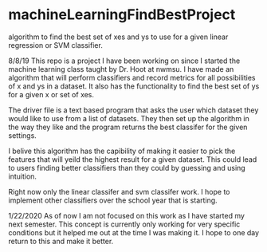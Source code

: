 # machineLearningFindBestProject
 algorithm to find the best set of xes and ys to use for a given linear regression or SVM classifier.

 8/8/19
 This repo is a project I have been working on since I started the machine learning class taught by Dr. Hoot at nwmsu.
 I have made an algorithm that will perform classifiers and record metrics for all possibilities of x and ys in a dataset. It also has the functionality to find the best set of ys for a given x or set of xes. 

 The driver file is a text based program that asks the user which dataset they would like to use from a list of datasets. They then set up the algorithm in the way they like and the program returns the best classifer for the given settings.

 I belive this algorithm has the capibility of making it easier to pick the features that will yeild the highest result for a given dataset. This could lead to users finding better classifiers than they could by guessing and using intuition. 

 Right now only the linear classifer and svm classifer work. I hope to implement other classifiers over the school year that is starting.

 
 1/22/2020
 As of now I am not focused on this work as I have started my next semester. This concept is currently only working for very specific conditions but it helped me out at the time I was making it. I hope to one day return to this and make it better.
